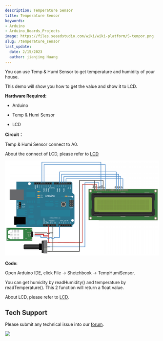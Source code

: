 ```yaml
---
description: Temperature Sensor
title: Temperature Sensor
keywords:
- Arduino
- Arduino_Boards_Projects
image: https://files.seeedstudio.com/wiki/wiki-platform/S-tempor.png
slug: /temperature_sensor
last_update:
  date: 2/15/2023
  author: jianjing Huang
---
```


<!-- ---
name: Temperature Sensor
category: Tutorial
oldwikiname:  Temperature Sensor
prodimagename:
surveyurl: https://www.research.net/r/Temperature_Sensor
--- -->
You can use Temp &amp; Humi Sensor to get temperature and humidity of your house.

This demo will show you how to get the value and show it to LCD.

**Hardware Required:**

* Arduino

* Temp &amp; Humi Sensor

* LCD

**Circuit：**

Temp &amp; Humi Sensor connect to A0.

About the connect of LCD, please refer to [LCD](https://arduino.cc/en/Tutorial/LiquidCrystal)

![](https://github.com/Jeremyym/Temperature_Sensor/raw/master/img/Sidekick_34_1.png)

**Code:**

Open Arduino IDE, click File -&gt; Shetchbook -&gt; TempHumiSensor.

You can get humidity by readHumidity() and temperature by readTemperature(). This 2 function will return a float value.

About LCD, please refer to [LCD](https://arduino.cc/en/Tutorial/LiquidCrystal).

## Tech Support

Please submit any technical issue into our [forum](https://forum.seeedstudio.com/). <br />
<p style={{textAlign: 'center'}}><a href="https://www.seeedstudio.com/act-4.html?utm_source=wiki&utm_medium=wikibanner&utm_campaign=newproducts" target="_blank"><img src="https://files.seeedstudio.com/wiki/Wiki_Banner/new_product.jpg" /></a></p>
